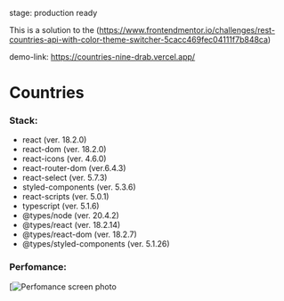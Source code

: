 stage: production ready

This is a solution to the (https://www.frontendmentor.io/challenges/rest-countries-api-with-color-theme-switcher-5cacc469fec04111f7b848ca)

demo-link: https://countries-nine-drab.vercel.app/

# Countries

### Stack:
- react (ver. 18.2.0)
- react-dom (ver. 18.2.0)
- react-icons (ver. 4.6.0)
- react-router-dom (ver.6.4.3)
- react-select (ver. 5.7.3)
- styled-components (ver. 5.3.6)
- react-scripts (ver. 5.0.1)
- typescript (ver. 5.1.6)
- @types/node (ver. 20.4.2)
- @types/react (ver. 18.2.14)
- @types/react-dom (ver. 18.2.7)
- @types/styled-components (ver. 5.1.26)

### Perfomance:
[![Perfomance screen photo](https://imgur.com/827b06d4-39f9-4859-a795-26016cb5e138)
